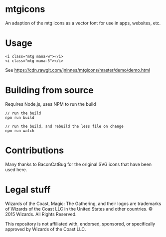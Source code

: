 # mtgicons

An adaption of the mtg icons as a vector font for use in apps, websites, etc. 


# Usage

	<i class="mtg mana-w"></i>
	<i class="mtg mana-5"></i>
  <i class="mtg mana-snow"></i>
  <i class="mtg hybrid-2g"></i>
  <i class="mtg tap"></i>

See https://cdn.rawgit.com/jninnes/mtgicons/master/demo/demo.html

# Building from source

Requires Node.js, uses NPM to run the build

	// run the build
	npm run build
  
	// run the build, and rebuild the less file on change
	npm run watch

# Contributions

Many thanks to BaconCatBug for the original SVG icons that have been used here.

# Legal stuff

Wizards of the Coast, Magic: The Gathering, and their logos are trademarks of Wizards of the Coast LLC in the United States and other countries. © 2015 Wizards. All Rights Reserved.

This repository is not affiliated with, endorsed, sponsored, or specifically approved by Wizards of the Coast LLC. 
